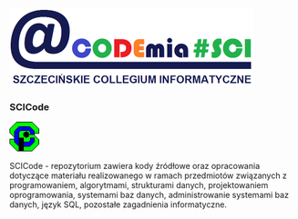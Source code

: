 ![acodemia_logo](https://github.com/jackflower/SCICode/blob/master/graphics/acodemia_logo.png)


### SCICode

![sci_logo](https://github.com/jackflower/SCICode/blob/master/graphics/sci_logo.png)

SCICode - repozytorium zawiera kody źródłowe oraz opracowania dotyczące materiału realizowanego w ramach przedmiotów związanych z programowaniem, algorytmami, strukturami danych, projektowaniem oprogramowania, systemami baz danych, administrowanie systemami baz danych, język SQL, pozostałe zagadnienia informatyczne.
